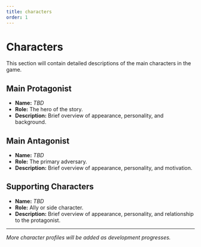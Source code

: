 ```yaml
---
title: characters
order: 1
---
```



# Characters

This section will contain detailed descriptions of the main characters in the game.

## Main Protagonist

- **Name:** _TBD_
- **Role:** The hero of the story.
- **Description:** Brief overview of appearance, personality, and background.

## Main Antagonist

- **Name:** _TBD_
- **Role:** The primary adversary.
- **Description:** Brief overview of appearance, personality, and motivation.

## Supporting Characters

- **Name:** _TBD_
- **Role:** Ally or side character.
- **Description:** Brief overview of appearance, personality, and relationship to the protagonist.

---

*More character profiles will be added as development progresses.*